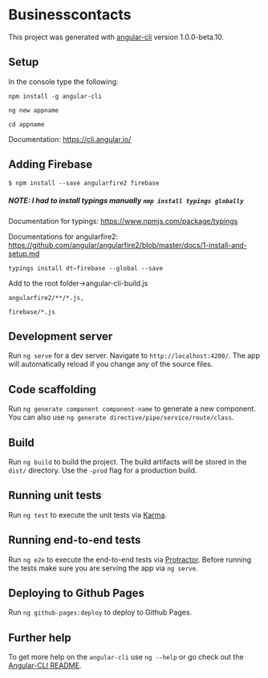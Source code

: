 # Businesscontacts

This project was generated with [angular-cli](https://github.com/angular/angular-cli) version 1.0.0-beta.10.

## Setup 

In the console type the following: 

`npm install -g angular-cli`

`ng new appname`

`cd appname`

Documentation: https://cli.angular.io/

## Adding Firebase

`$ npm install --save angularfire2 firebase`

##### NOTE: I had to install typings manually `nmp install typings globally`

Documentation for typings: https://www.npmjs.com/package/typings

Documentations for angularfire2: https://github.com/angular/angularfire2/blob/master/docs/1-install-and-setup.md

`typings install dt~firebase --global --save`

Add to the root folder->angular-cli-build.js 

`angularfire2/**/*.js,`

`firebase/*.js`

## Development server
Run `ng serve` for a dev server. Navigate to `http://localhost:4200/`. The app will automatically reload if you change any of the source files.

## Code scaffolding

Run `ng generate component component-name` to generate a new component. You can also use `ng generate directive/pipe/service/route/class`.

## Build

Run `ng build` to build the project. The build artifacts will be stored in the `dist/` directory. Use the `-prod` flag for a production build.

## Running unit tests

Run `ng test` to execute the unit tests via [Karma](https://karma-runner.github.io).

## Running end-to-end tests

Run `ng e2e` to execute the end-to-end tests via [Protractor](http://www.protractortest.org/). 
Before running the tests make sure you are serving the app via `ng serve`.

## Deploying to Github Pages

Run `ng github-pages:deploy` to deploy to Github Pages.

## Further help

To get more help on the `angular-cli` use `ng --help` or go check out the [Angular-CLI README](https://github.com/angular/angular-cli/blob/master/README.md).
